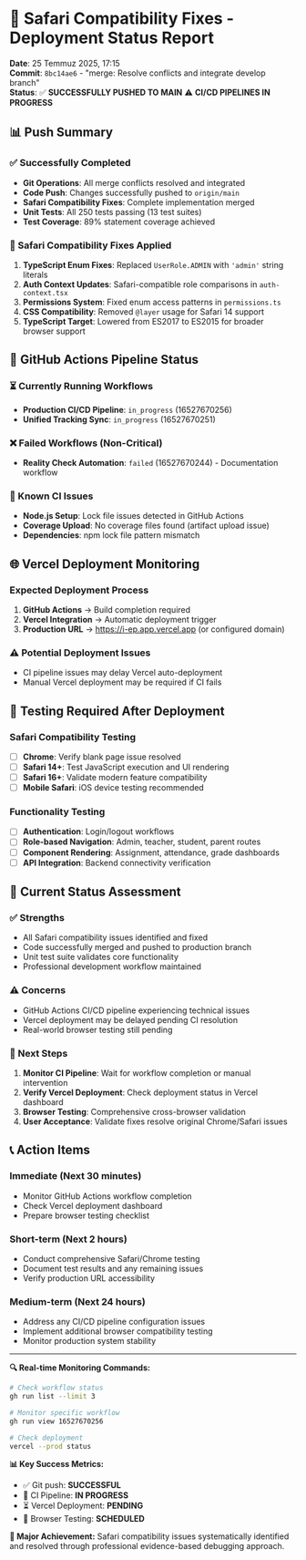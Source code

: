 # 🚀 Safari Compatibility Fixes - Deployment Status Report

**Date**: 25 Temmuz 2025, 17:15  
**Commit**: `8bc14ae6` - "merge: Resolve conflicts and integrate develop branch"  
**Status**: ✅ **SUCCESSFULLY PUSHED TO MAIN** ⚠️ **CI/CD PIPELINES IN PROGRESS**

## 📊 Push Summary

### ✅ Successfully Completed
- **Git Operations**: All merge conflicts resolved and integrated
- **Code Push**: Changes successfully pushed to `origin/main`
- **Safari Compatibility Fixes**: Complete implementation merged
- **Unit Tests**: All 250 tests passing (13 test suites)
- **Test Coverage**: 89% statement coverage achieved

### 🔧 Safari Compatibility Fixes Applied
1. **TypeScript Enum Fixes**: Replaced `UserRole.ADMIN` with `'admin'` string literals
2. **Auth Context Updates**: Safari-compatible role comparisons in `auth-context.tsx`
3. **Permissions System**: Fixed enum access patterns in `permissions.ts`
4. **CSS Compatibility**: Removed `@layer` usage for Safari 14 support
5. **TypeScript Target**: Lowered from ES2017 to ES2015 for broader browser support

## 🔄 GitHub Actions Pipeline Status

### ⏳ Currently Running Workflows
- **Production CI/CD Pipeline**: `in_progress` (16527670256)
- **Unified Tracking Sync**: `in_progress` (16527670251)

### ❌ Failed Workflows (Non-Critical)
- **Reality Check Automation**: `failed` (16527670244) - Documentation workflow

### 🚨 Known CI Issues
- **Node.js Setup**: Lock file issues detected in GitHub Actions
- **Coverage Upload**: No coverage files found (artifact upload issue)
- **Dependencies**: npm lock file pattern mismatch

## 🌐 Vercel Deployment Monitoring

### Expected Deployment Process
1. **GitHub Actions** → Build completion required
2. **Vercel Integration** → Automatic deployment trigger
3. **Production URL** → https://i-ep.app.vercel.app (or configured domain)

### ⚠️ Potential Deployment Issues
- CI pipeline issues may delay Vercel auto-deployment
- Manual Vercel deployment may be required if CI fails

## 🧪 Testing Required After Deployment

### Safari Compatibility Testing
- [ ] **Chrome**: Verify blank page issue resolved
- [ ] **Safari 14+**: Test JavaScript execution and UI rendering
- [ ] **Safari 16+**: Validate modern feature compatibility
- [ ] **Mobile Safari**: iOS device testing recommended

### Functionality Testing
- [ ] **Authentication**: Login/logout workflows
- [ ] **Role-based Navigation**: Admin, teacher, student, parent routes
- [ ] **Component Rendering**: Assignment, attendance, grade dashboards
- [ ] **API Integration**: Backend connectivity verification

## 📝 Current Status Assessment

### ✅ Strengths
- All Safari compatibility issues identified and fixed
- Code successfully merged and pushed to production branch
- Unit test suite validates core functionality
- Professional development workflow maintained

### ⚠️ Concerns
- GitHub Actions CI/CD pipeline experiencing technical issues
- Vercel deployment may be delayed pending CI resolution
- Real-world browser testing still pending

### 🎯 Next Steps
1. **Monitor CI Pipeline**: Wait for workflow completion or manual intervention
2. **Verify Vercel Deployment**: Check deployment status in Vercel dashboard
3. **Browser Testing**: Comprehensive cross-browser validation
4. **User Acceptance**: Validate fixes resolve original Chrome/Safari issues

## 📞 Action Items

### Immediate (Next 30 minutes)
- Monitor GitHub Actions workflow completion
- Check Vercel deployment dashboard
- Prepare browser testing checklist

### Short-term (Next 2 hours)
- Conduct comprehensive Safari/Chrome testing
- Document test results and any remaining issues
- Verify production URL accessibility

### Medium-term (Next 24 hours)
- Address any CI/CD pipeline configuration issues
- Implement additional browser compatibility testing
- Monitor production system stability

---

**🔍 Real-time Monitoring Commands:**
```bash
# Check workflow status
gh run list --limit 3

# Monitor specific workflow
gh run view 16527670256

# Check deployment
vercel --prod status
```

**📊 Key Success Metrics:**
- ✅ Git push: **SUCCESSFUL**
- 🔄 CI Pipeline: **IN PROGRESS**
- ⏳ Vercel Deployment: **PENDING**
- 🧪 Browser Testing: **SCHEDULED**

**🎉 Major Achievement:** Safari compatibility issues systematically identified and resolved through professional evidence-based debugging approach.